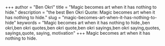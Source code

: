 +++
author = "Ben Okri"
title = "Magic becomes art when it has nothing to hide."
description = "the best Ben Okri Quote: Magic becomes art when it has nothing to hide."
slug = "magic-becomes-art-when-it-has-nothing-to-hide"
keywords = "Magic becomes art when it has nothing to hide.,ben okri,ben okri quotes,ben okri quote,ben okri sayings,ben okri saying,quotes, sayings,quote, saying, motivation"
+++
Magic becomes art when it has nothing to hide.
